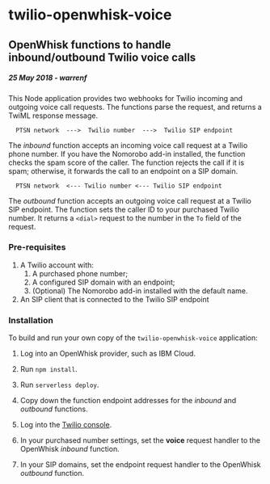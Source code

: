 #  twilio-openwhisk-voice 
##  OpenWhisk functions to handle inbound/outbound Twilio voice calls 
#####  25 May 2018 - warrenf

This Node application provides two webhooks for Twilio incoming and outgoing voice call requests. The functions parse the request, and returns a TwiML response message. 

```
  PTSN network  --->  Twilio number  --->  Twilio SIP endpoint
```

The _inbound_ function accepts an incoming voice call request at a Twilio phone number. If you have the Nomorobo add-in installed, the function checks the spam score of the caller. The function rejects the call if it is spam; otherwise, it forwards the call to an endpoint on a SIP domain.

```
  PTSN network  <--- Twilio number <--- Twilio SIP endpoint
```

The _outbound_ function accepts an outgoing voice call request at a Twilio SIP endpoint. The function sets the caller ID to your purchased Twilio number. It returns a `<dial>` request to the number in the `To` field of the request.

### Pre-requisites
1. A Twilio account with:
   1. A purchased phone number;
   2. A configured SIP domain with an endpoint;
   3. (Optional) The Nomorobo add-in installed with the default name.
2. An SIP client that is connected to the Twilio SIP endpoint

### Installation
To build and run your own copy of the `twilio-openwhisk-voice` application:

1. Log into an OpenWhisk provider, such as IBM Cloud.
1. Run `npm install`.
2. Run `serverless deploy`.
3. Copy down the function endpoint addresses for the _inbound_ and _outbound_ functions.

1. Log into the [Twilio console](https://twilio.com).
2. In your purchased number settings, set the **voice** request handler to the OpenWhisk _inbound_ function.
3. In your SIP domains, set the endpoint request handler to the OpenWhisk _outbound_ function.
